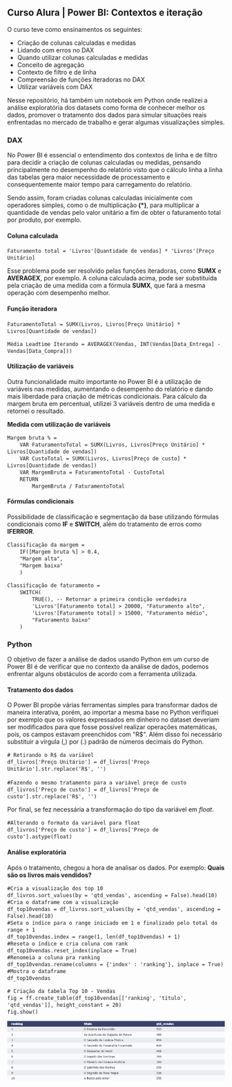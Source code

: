 ## Curso Alura | Power BI: Contextos e iteração
O curso teve como ensinamentos os seguintes:

- Criação de colunas calculadas e medidas
- Lidando com erros no DAX
- Quando utilizar colunas calculadas e medidas
- Conceito de agregação
- Contexto de filtro e de linha
- Compreensão de funções iteradoras no DAX
- Utilizar variáveis com DAX

Nesse repositório, há também um notebook em Python onde realizei a análise exploratória dos datasets como forma de conhecer melhor os dados, promover o tratamento dos dados para simular situações reais enfrentadas no mercado de trabalho e gerar algumas visualizações simples.

### DAX
No Power BI é essencial o entendimento dos contextos de linha e de filtro para decidir a criação de colunas calculadas ou medidas, pensando principalmente no desempenho do relatório visto que o cálculo linha a linha das tabelas gera maior necessidade de processamento e consequentemente maior tempo para carregamento do relatório.

Sendo assim, foram criadas colunas calculadas inicialmente com operadores simples, como o de multiplicação **(*)**, para multiplicar a quantidade de vendas pelo valor unitário a fim de obter o faturamento total por produto, por exemplo.

#### Coluna calculada
```
Faturamento total = 'Livros'[Quantidade de vendas] * 'Livros'[Preço Unitário]
```

Esse problema pode ser resolvido pelas funções iteradoras, como **SUMX** e **AVERAGEX**, por exemplo. A coluna calculada acima, pode ser substituída pela criação de uma medida com a fórmula **SUMX**, que fará a mesma operação com desempenho melhor.

#### Função iteradora
```
FaturamentoTotal = SUMX(Livros, Livros[Preço Unitário] * Livros[Quantidade de vendas])
```

```
Média Leadtime Iterando = AVERAGEX(Vendas, INT(Vendas[Data_Entrega] - Vendas[Data_Compra]))
```

#### Utilização de variáveis
Outra funcionalidade muito importante no Power BI é a utilização de variáveis nas medidas, aumentando o desempenho do relatório e dando mais liberdade para criação de métricas condicionais.
Para cálculo da margem bruta em percentual, utilizei 3 variáveis dentro de uma medida e retornei o resultado.

**Medida com utilização de variáveis**
```
Margem bruta % = 
    VAR FaturamentoTotal = SUMX(Livros, Livros[Preço Unitário] * Livros[Quantidade de vendas])
    VAR CustoTotal = SUMX(Livros, Livros[Preço de custo] * Livros[Quantidade de vendas])
    VAR MargemBruta = FaturamentoTotal - CustoTotal
    RETURN
        MargemBruta / FaturamentoTotal
```

#### Fórmulas condicionais
Possibilidade de classificação e segmentação da base utilizando fórmulas condicionais como **IF** e **SWITCH**, além do tratamento de erros como **IFERROR**.

```
Classificação da margem = 
    IF([Margem bruta %] > 0.4,
    "Margem alta",
    "Margem baixa"
    )
```

```
Classificação de faturamento = 
    SWITCH(
        TRUE(), -- Retornar a primeira condição verdadeira
        'Livros'[Faturamento total] > 20000, "Faturamento alto",
        'Livros'[Faturamento total] > 15000, "Faturamento médio",
        "Faturamento baixo"
    )
```
### Python
O objetivo de fazer a análise de dados usando Python em um curso de Power BI é de verificar que no contexto da análise de dados, podemos enfrentar alguns obstáculos de acordo com a ferramenta utilizada. 

#### Tratamento dos dados
O Power BI propõe várias ferramentas simples para transformar dados de maneira interativa, porém, ao importar a mesma base no Python verifiquei por exemplo que os valores expressados em dinheiro no dataset deveriam ser modificados para que fosse possível realizar operações matemáticas, pois, os campos estavam preenchidos com "R$". Além disso foi necessário substituir a vírgula (,) por (.) padrão de números decimais do Python.

```
# Retirando o R$ da variável 
df_livros['Preço Unitário'] = df_livros['Preço Unitário'].str.replace('R$', '')

#Fazendo o mesmo tratamento para a variável preço de custo
df_livros['Preço de custo'] = df_livros['Preço de custo'].str.replace('R$', '')
```

Por final, se fez necessária a transformação do tipo da variável em *float*.

```
#Alterando o formato da variável para float
df_livros['Preço de custo'] = df_livros['Preço de custo'].astype(float)
```

#### Análise exploratória
Após o tratamento, chegou a hora de analisar os dados.
Por exemplo: **Quais são os livros mais vendidos?**

```
#Cria a visualização dos top 10
df_livros.sort_values(by = 'qtd_vendas', ascending = False).head(10)
#Cria o dataframe com a visualização
df_top10vendas = df_livros.sort_values(by = 'qtd_vendas', ascending = False).head(10)
#Seta o índice para o range iniciado em 1 e finalizado pelo total do range + 1
df_top10vendas.index = range(1, len(df_top10vendas) + 1)
#Reseta o índice e cria coluna com rank
df_top10vendas.reset_index(inplace = True)
#Renomeia a coluna pra ranking
df_top10vendas.rename(columns = {'index' : 'ranking'}, inplace = True)
#Mostra o dataframe
df_top10vendas
```
```
# Criação da tabela Top 10 - Vendas
fig = ff.create_table(df_top10vendas[['ranking', 'titulo', 'qtd_vendas']], height_constant = 20)
fig.show()
```

![Top 10 - Quantidade de vendas](https://github.com/willyferreira/power_bi_contextos_iteracao/blob/6ab7076880d259e7de1c9bb935e1a232c27f7dbc/images/top10_qtdvendas.png)